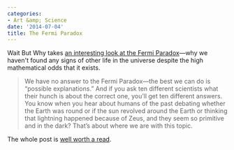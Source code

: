 ```yaml
---
categories:
- Art &amp; Science
date: '2014-07-04'
title: The Fermi Paradox
---
```


Wait But Why takes [an interesting look at the Fermi Paradox](http://waitbutwhy.com/2014/05/fermi-paradox.html)—why we haven't found any signs of other life in the universe despite the high mathematical odds that it exists.

> We have no answer to the Fermi Paradox—the best we can do is “possible explanations.” And if you ask ten different scientists what their hunch is about the correct one, you’ll get ten different answers. You know when you hear about humans of the past debating whether the Earth was round or if the sun revolved around the Earth or thinking that lightning happened because of Zeus, and they seem so primitive and in the dark? That’s about where we are with this topic.

The whole post is [well worth a read](http://waitbutwhy.com/2014/05/fermi-paradox.html).